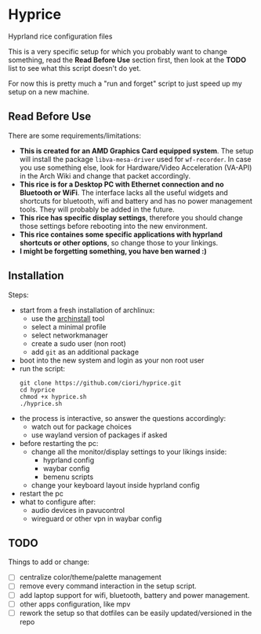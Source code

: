 # Hyprice

Hyprland rice configuration files

This is a very specific setup for which you probably want to change something, read the **Read Before Use** section first, then look at the **TODO** list to see what this script doesn't do yet.

For now this is pretty much a "run and forget" script to just speed up my setup on a new machine.

## Read Before Use

There are some requirements/limitations:
- **This is created for an AMD Graphics Card equipped system**. The setup will install the package `libva-mesa-driver` used for `wf-recorder`. In case you use something else, look for Hardware/Video Acceleration (VA-API) in the Arch Wiki and change that packet accordingly.
- **This rice is for a Desktop PC with Ethernet connection and no Bluetooth or WiFi**. The interface lacks all the useful widgets and shortcuts for bluetooth, wifi and battery and has no power management tools. They will probably be added in the future.
- **This rice has specific display settings**, therefore you should change those settings before rebooting into the new environment.
- **This rice containes some specific applications with hyprland shortcuts or other options**, so change those to your linkings.
- **I might be forgetting something, you have ben warned :)**

## Installation

Steps:
- start from a fresh installation of archlinux:
  - use the [archinstall](https://github.com/archlinux/archinstall) tool
  - select a minimal profile
  - select networkmanager
  - create a sudo user (non root)
  - add `git` as an additional package
- boot into the new system and login as your non root user
- run the script:
  ```
  git clone https://github.com/ciori/hyprice.git
  cd hyprice
  chmod +x hyprice.sh
  ./hyprice.sh
  ```
- the process is interactive, so answer the questions accordingly:
  - watch out for package choices
  - use wayland version of packages if asked
- before restarting the pc:
  - change all the monitor/display settings to your likings inside:
    - hyprland config
    - waybar config
    - bemenu scripts
  - change your keyboard layout inside hyprland config
- restart the pc
- what to configure after:
  - audio devices in pavucontrol
  - wireguard or other vpn in waybar config

## TODO

Things to add or change:
- [ ] centralize color/theme/palette management
- [ ] remove every command interaction in the setup script.
- [ ] add laptop support for wifi, bluetooth, battery and power management.
- [ ] other apps configuration, like mpv
- [ ] rework the setup so that dotfiles can be easily updated/versioned in the repo